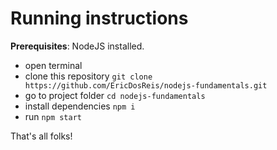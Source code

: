 # Running instructions

**Prerequisites**: NodeJS installed.

* open terminal
* clone this repository ```git clone https://github.com/EricDosReis/nodejs-fundamentals.git```
* go to project folder ```cd nodejs-fundamentals```
* install dependencies ```npm i```
* run ```npm start```

That's all folks!
